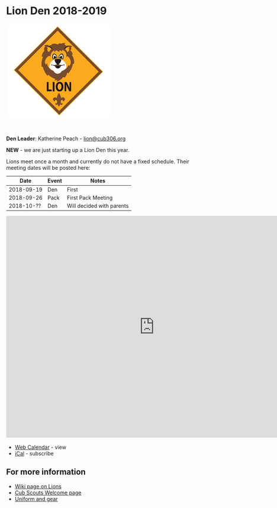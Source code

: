 # Lion Den 2018-2019 #

![alt text](../../images/dens/lion.png "cub scout lion rank")

<br clear="both">

**Den Leader**: Katherine Peach - [lion@cub306.org](mailto:lion@cub306.org)

**NEW** - we are just starting up a Lion Den this year. 

Lions meet once a month and currently do not have a fixed schedule. Their
meeting dates will be posted here:

| Date       | Event | Notes |
| ---------- | ----- | ----- |
| 2018-09-19 | Den   | First |
| 2018-09-26 | Pack  | First Pack Meeting |
| 2018-10-?? | Den   | Will decided with parents |

<iframe src="https://calendar.google.com/calendar/embed?src=tlap6psjg3l9fvpqke6a1g4t3o%40group.calendar.google.com&ctz=America%2FNew_York"
    style="border: 0" width="800" height="600" frameborder="0" scrolling="no"></iframe>

* [Web Calendar](https://calendar.google.com/calendar/embed?src=tlap6psjg3l9fvpqke6a1g4t3o%40group.calendar.google.com&ctz=America%2FNew_York) - view
* [iCal](https://calendar.google.com/calendar/ical/tlap6psjg3l9fvpqke6a1g4t3o%40group.calendar.google.com/public/basic.ics) - subscribe

## For more information ##

* [Wiki page on Lions](https://meritbadge.org/wiki/index.php/Lion_Scout)
* [Cub Scouts Welcome page](https://cubscouts.org/library/welcome-to-lion-cub-scouting/)
* [Uniform and gear](https://cubscouts.org/a-look-at-the-lion-uniform-and-gear/)